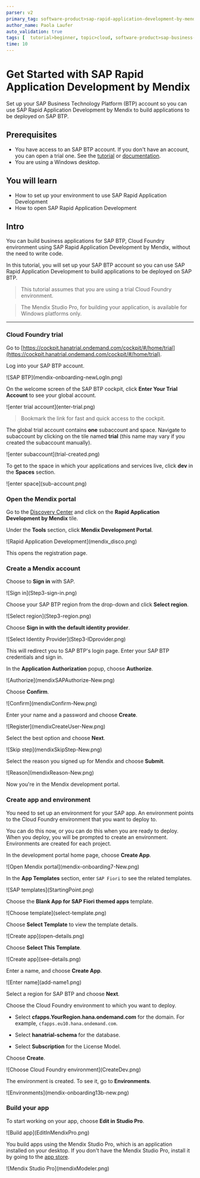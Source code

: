 ```yaml
---
parser: v2
primary_tag: software-product>sap-rapid-application-development-by-mendix
author_name: Paola Laufer
auto_validation: true
tags: [  tutorial>beginner, topic>cloud, software-product>sap-business-technology-platform, software-product>sap-sap-rapid-application-development-by-mendix  ]
time: 10
---
```


# Get Started with SAP Rapid Application Development by Mendix
<!-- description --> Set up your SAP Business Technology Platform (BTP) account so you can use SAP Rapid Application Development by Mendix to build applications to be deployed on SAP BTP.

## Prerequisites  
  - You have access to an SAP BTP account. If you don't have an account, you can open a trial one. See the [tutorial](hcp-create-trial-account) or [documentation](https://help.sap.com/viewer/65de2977205c403bbc107264b8eccf4b/Cloud/en-US/d61c2819034b48e68145c45c36acba6e.html#loio42e7e54590424e65969fced1acd47694).
  - You are using a Windows desktop.

  ## You will learn  
- How to set up your environment to use SAP Rapid Application Development
- How to open SAP Rapid Application Development

## Intro
You can build business applications for SAP BTP, Cloud Foundry environment using SAP Rapid Application Development by Mendix, without the need to write code.

In this tutorial, you will set up your SAP BTP account so you can use SAP Rapid Application Development to build applications to be deployed on SAP BTP.

>This tutorial assumes that you are using a trial Cloud Foundry environment.

> The Mendix Studio Pro, for building your application, is available for Windows platforms only.


---

### Cloud Foundry trial

Go to [https://cockpit.hanatrial.ondemand.com/cockpit/#/home/trial](https://cockpit.hanatrial.ondemand.com/cockpit/#/home/trial).

Log into your SAP BTP account.

<!-- border -->![SAP BTP](mendix-onboarding-newLogIn.png)

On the welcome screen of the SAP BTP cockpit, click **Enter Your Trial Account** to see your global account.

<!-- border -->![enter trial account](enter-trial.png)
> Bookmark the link for fast and quick access to the cockpit.  

The global trial account contains **one** subaccount and space. Navigate to subaccount by clicking on the tile named **trial** (this name may vary if you created the subaccount manually).

<!-- border -->![enter subaccount](trial-created.png)


To get to the space in which your applications and services live, click **dev** in the **Spaces** section.

<!-- border -->![enter space](sub-account.png)




### Open the Mendix portal

Go to the [Discovery Center](https://discovery-center.cloud.sap/#/servicessearch/mendix) and click on the **Rapid Application Development by Mendix** tile.

Under the **Tools** section, click **Mendix Development Portal**.


<!-- border -->![Rapid Application Development](mendix_disco.png)


This opens the registration page.



### Create a Mendix account

Choose to **Sign in** with SAP.

<!-- border -->![Sign in](Step3-sign-in.png)



Choose your SAP BTP region from the drop-down and click **Select region**.  

<!-- border -->![Select region](Step3-region.png)

Choose **Sign in with the default identity provider**.

<!-- border -->![Select Identity Provider](Step3-IDprovider.png)

This will redirect you to SAP BTP's login page. Enter your SAP BTP credentials and sign in.

In the **Application Authorization** popup, choose **Authorize**.

<!-- border -->![Authorize](mendixSAPAuthorize-New.png)

Choose **Confirm**.

<!-- border -->![Confirm](mendixConfirm-New.png)

Enter your name and a password and choose **Create**.

<!-- border -->![Register](mendixCreateUser-New.png)

Select the best option and choose **Next**.

<!-- border -->![Skip step](mendixSkipStep-New.png)

Select the reason you signed up for Mendix and choose **Submit**.

<!-- border -->![Reason](mendixReason-New.png)

Now you're in the Mendix development portal.


### Create app and environment

You need to set up an environment for your SAP app. An environment points to the Cloud Foundry environment that you want to deploy to.

You can do this now, or you can do this when you are ready to deploy. When you deploy, you will be prompted to create an environment. Environments are created for each project.

In the development portal home page, choose **Create App**.

<!-- border -->![Open Mendix portal](mendix-onboarding7-New.png)

In the **App Templates** section, enter `SAP Fiori` to see the related templates.

<!-- border -->![SAP templates](StartingPoint.png)

Choose the **Blank App for SAP Fiori themed apps** template.

<!-- border -->![Choose template](select-template.png)

Choose **Select Template** to view the template details.

<!-- border -->![Create app](open-details.png)

Choose **Select This Template**.

<!-- border -->![Create app](see-details.png)

Enter a name, and choose **Create App**.

<!-- border -->![Enter name](add-name1.png)

Select a region for SAP BTP and choose **Next**.

Choose the Cloud Foundry environment to which you want to deploy.

- Select **cfapps.YourRegion.hana.ondemand.com** for the domain.  For example, `cfapps.eu10.hana.ondemand.com`.

-	Select **hanatrial-schema** for the database.

- Select **Subscription** for the License Model.

Choose **Create**.

<!-- border -->![Choose Cloud Foundry environment](CreateDev.png)

The environment is created. To see it, go to **Environments**.

<!-- border -->![Environments](mendix-onboarding13b-new.png)



### Build your app

To start working on your app, choose **Edit in Studio Pro**.

<!-- border -->![Build app](EditInMendixPro.png)

You build apps using the Mendix Studio Pro, which is an application installed on your desktop. If you don't have the Mendix Studio Pro, install it by going to the [app store](https://appstore.home.mendix.com/link/modeler/).

<!-- border -->![Mendix Studio Pro](mendixModeler.png)




